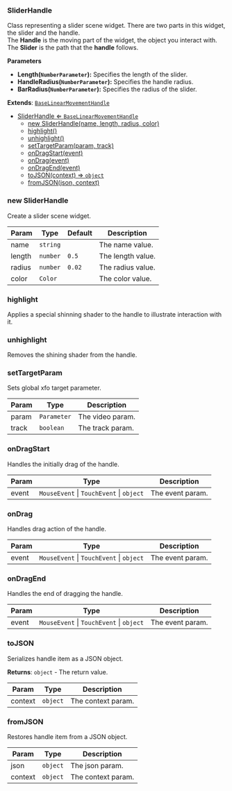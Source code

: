 <a name="SliderHandle"></a>

### SliderHandle 
Class representing a slider scene widget. There are two parts in this widget, the slider and the handle.<br>The **Handle** is the moving part of the widget, the object you interact with. The **Slider** is the path that the **handle** follows.**Parameters*** **Length(`NumberParameter`):** Specifies the length of the slider.* **HandleRadius(`NumberParameter`):** Specifies the handle radius.* **BarRadius(`NumberParameter`):** Specifies the radius of the slider.


**Extends**: <code>[BaseLinearMovementHandle](api/Handles\BaseLinearMovementHandle.md)</code>  

* [SliderHandle ⇐ <code>BaseLinearMovementHandle</code>](#SliderHandle)
    * [new SliderHandle(name, length, radius, color)](#new-SliderHandle)
    * [highlight()](#highlight)
    * [unhighlight()](#unhighlight)
    * [setTargetParam(param, track)](#setTargetParam)
    * [onDragStart(event)](#onDragStart)
    * [onDrag(event)](#onDrag)
    * [onDragEnd(event)](#onDragEnd)
    * [toJSON(context) ⇒ <code>object</code>](#toJSON)
    * [fromJSON(json, context)](#fromJSON)

<a name="new_SliderHandle_new"></a>

### new SliderHandle
Create a slider scene widget.


| Param | Type | Default | Description |
| --- | --- | --- | --- |
| name | <code>string</code> |  | The name value. |
| length | <code>number</code> | <code>0.5</code> | The length value. |
| radius | <code>number</code> | <code>0.02</code> | The radius value. |
| color | <code>Color</code> |  | The color value. |

<a name="SliderHandle+highlight"></a>

### highlight
Applies a special shinning shader to the handle to illustrate interaction with it.


<a name="SliderHandle+unhighlight"></a>

### unhighlight
Removes the shining shader from the handle.


<a name="SliderHandle+setTargetParam"></a>

### setTargetParam
Sets global xfo target parameter.



| Param | Type | Description |
| --- | --- | --- |
| param | <code>Parameter</code> | The video param. |
| track | <code>boolean</code> | The track param. |

<a name="SliderHandle+onDragStart"></a>

### onDragStart
Handles the initially drag of the handle.



| Param | Type | Description |
| --- | --- | --- |
| event | <code>MouseEvent</code> \| <code>TouchEvent</code> \| <code>object</code> | The event param. |

<a name="SliderHandle+onDrag"></a>

### onDrag
Handles drag action of the handle.



| Param | Type | Description |
| --- | --- | --- |
| event | <code>MouseEvent</code> \| <code>TouchEvent</code> \| <code>object</code> | The event param. |

<a name="SliderHandle+onDragEnd"></a>

### onDragEnd
Handles the end of dragging the handle.



| Param | Type | Description |
| --- | --- | --- |
| event | <code>MouseEvent</code> \| <code>TouchEvent</code> \| <code>object</code> | The event param. |

<a name="SliderHandle+toJSON"></a>

### toJSON
Serializes handle item as a JSON object.


**Returns**: <code>object</code> - The return value.  

| Param | Type | Description |
| --- | --- | --- |
| context | <code>object</code> | The context param. |

<a name="SliderHandle+fromJSON"></a>

### fromJSON
Restores handle item from a JSON object.



| Param | Type | Description |
| --- | --- | --- |
| json | <code>object</code> | The json param. |
| context | <code>object</code> | The context param. |

